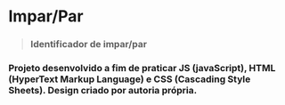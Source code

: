 # Impar/Par
> ### Identificador de impar/par
### Projeto desenvolvido a fim de praticar JS (javaScript), HTML (HyperText Markup Language) e CSS (Cascading Style Sheets). Design criado por autoria própria.
